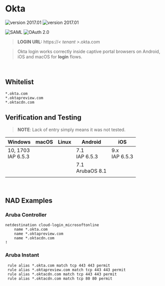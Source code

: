 Okta
======
![version 2017.01](https://img.shields.io/badge/version-2017.01-brightgreen.svg "version 2017.01") ![version 2017.01](https://img.shields.io/badge/source-Okta-orange.svg "version 2017.01")

![SAML](https://img.shields.io/badge/login-SAML-blue.svg "SAML") ![OAuth 2.0](https://img.shields.io/badge/login-OAuth_2.0-blue.svg "OAuth 2.0")
> __LOGIN URL:__ https://_< tenant >_.okta.com

> Okta login works correctly inside captive portal browsers on Android, iOS and macOS for __login__ flows.

<br>

## Whitelist
```
*.okta.com
*.oktapreview.com
*.oktacdn.com
```


## Verification and Testing
>__NOTE__: Lack of entry simply means it was not tested.

| Windows 	| macOS 	| Linux 	| Android 	| iOS 	|
|---------	|-------	|-------	|---------	|-----	|
| 10, 1703<br>IAP 6.5.3 	|  	|  	| 7.1<br>IAP 6.5.3 	| 9.x<br>IAP 6.5.3 	|
|  	|  	|  	| 7.1<br>ArubaOS 8.1 	|  	|
|  	|  	|  	|  	|  	|

<br>

## NAD Examples
### Aruba Controller
```
netdestination cloud-login_microsoftonline
    name *.okta.com
    name *.oktapreview.com
    name *.oktacdn.com
!
```

### Aruba Instant
```
 rule alias *.okta.com match tcp 443 443 permit
 rule alias *.oktapreview.com match tcp 443 443 permit
 rule alias *.oktacdn.com match tcp 443 443 permit
 rule alias *.oktacdn.com match tcp 80 80 permit
```